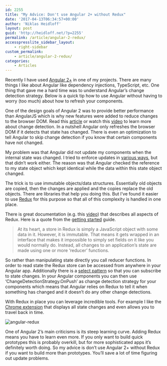 ```yaml
---
id: 2255
title: "My Advice: Don't use Angular 2+ without Redux"
date: '2017-04-13T06:34:57+00:00'
author: 'Niklas Heidloff'
layout: post
guid: 'http://heidloff.net/?p=2255'
permalink: /article/angular-2-redux/
accesspresslite_sidebar_layout:
    - right-sidebar
custom_permalink:
    - article/angular-2-redux/
categories:
    - Articles
---
```


Recently I have used [Angular 2+](https://angular.io/) in one of my projects. There are many things I like about Angular like dependency injections, TypeScript, etc. One thing that gave me a hard time was to understand Angular’s change detection strategy. Below is a quick tip how to use Angular without having to worry (too much) about how to refresh your components.

One of the design goals of Angular 2 was to provide better performance than AngularJS which is why new features were added to reduce changes to the browser DOM. Read this [article](https://blog.thoughtram.io/angular/2016/02/22/angular-2-change-detection-explained.html) or watch this [video](https://www.youtube.com/watch?v=CUxD91DWkGM) to learn more about change detection. In a nutshell Angular only refreshes the browser DOM if it detects that state has changed. There is even an optimization to tell Angular to skip change detection if you know that certain components have not changed.

My problem was that Angular did not update my components when the internal state was changed. I tried to enforce updates in [various ways](http://stackoverflow.com/questions/34827334/triggering-angular2-change-detection-manually), but that didn’t work either. The reason was that Angular checked the reference to my state object which kept identical while the data within this state object changed.

The trick is to use immutable objects/data structures. Essentially old objects are copied, then the changes are applied and the copies replace the old objects. There are libraries that help you doing this. But I’ve found it easier to use [Redux](https://github.com/angular-redux/store) for this purpose so that all of this complexity is handled in one place.

There is great documentation (e.g. this [video](https://www.youtube.com/watch?v=s4xr2avwv3s)) that describes all aspects of Redux. Here is a quote from the [getting started](https://github.com/angular-redux/store/blob/master/docs/intro-tutorial.md) guide.

> At its heart, a store in Redux is simply a JavaScript object with some data in it. However, it is immutable. That means it gets wrapped in an interface that makes it impossible to simply set fields on it like you would normally do. Instead, all changes to an application’s state are made using one or more ‘reducer’ functions.

So rather than manipulating state directly you call reducer functions. In order to read state the Redux store can be accessed from anywhere in your Angular app. Additionally there is a [select pattern](https://github.com/angular-redux/store/blob/master/docs/select-pattern.md) so that you can subscribe to state changes. In your Angular components you can then use ‘ChangeDetectionStrategy.OnPush’ as change detection strategy for your components which means that Angular relies on Redux to tell it when something has changed and it doesn’t do any other change detections.

With Redux in place you can leverage incredible tools. For example I like the [Chrome extension](https://chrome.google.com/webstore/detail/redux-devtools/lmhkpmbekcpmknklioeibfkpmmfibljd?hl=en) that displays all state changes and even allows you to travel back in time.

![angular-redux](http://heidloff.net/wp-content/uploads/2017/04/angular-redux.png)

One of Angular 2’s main criticisms is its steep learning curve. Adding Redux means you have to learn even more. If you only want to build quick prototypes this is probably overkill, but for more sophisticated apps it’s definitely worth doing. So my advice is don’t use Angular 2+ without Redux if you want to build more than prototypes. You’ll save a lot of time figuring out update problems.
